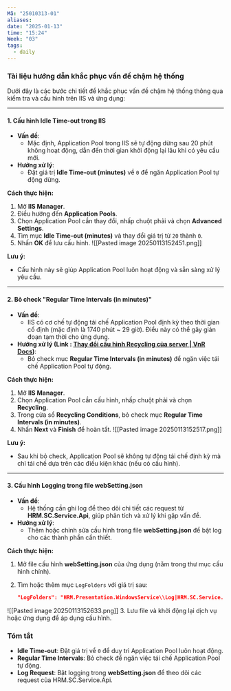 ```yaml
---
Mã: "25010313-01"
aliases: 
date: "2025-01-13"
time: "15:24"
Week: "03"
tags:
  - daily
---
```

### Tài liệu hướng dẫn khắc phục vấn đề chậm hệ thống

Dưới đây là các bước chi tiết để khắc phục vấn đề chậm hệ thống thông qua kiểm tra và cấu hình trên IIS và ứng dụng:

---

#### **1. Cấu hình Idle Time-out trong IIS**

- **Vấn đề**:
    - Mặc định, Application Pool trong IIS sẽ tự động dừng sau 20 phút không hoạt động, dẫn đến thời gian khởi động lại lâu khi có yêu cầu mới.
- **Hướng xử lý**:
    - Đặt giá trị **Idle Time-out (minutes)** về `0` để ngăn Application Pool tự động dừng.

**Cách thực hiện:**

1. Mở **IIS Manager**.
2. Điều hướng đến **Application Pools**.
3. Chọn Application Pool cần thay đổi, nhấp chuột phải và chọn **Advanced Settings**.
4. Tìm mục **Idle Time-out (minutes)** và thay đổi giá trị từ `20` thành `0`.
5. Nhấn **OK** để lưu cấu hình.
![[Pasted image 20250113152451.png]]

**Lưu ý:**

- Cấu hình này sẽ giúp Application Pool luôn hoạt động và sẵn sàng xử lý yêu cầu.

---

#### **2. Bỏ check "Regular Time Intervals (in minutes)"**

- **Vấn đề**:
    - IIS có cơ chế tự động tái chế Application Pool định kỳ theo thời gian cố định (mặc định là 1740 phút ~ 29 giờ). Điều này có thể gây gián đoạn tạm thời cho ứng dụng.
- **Hướng xử lý (Link : [Thay đổi cấu hình Recycling của server | VnR Docs](https://docs.vnresource.net/vi/se-docs/Performance/se-docs))**:
    - Bỏ check mục **Regular Time Intervals (in minutes)** để ngăn việc tái chế Application Pool tự động.

**Cách thực hiện:**

1. Mở **IIS Manager**.
2. Chọn Application Pool cần cấu hình, nhấp chuột phải và chọn **Recycling**.
3. Trong cửa sổ **Recycling Conditions**, bỏ check mục **Regular Time Intervals (in minutes)**.
4. Nhấn **Next** và **Finish** để hoàn tất.
![[Pasted image 20250113152517.png]]

**Lưu ý:**

- Sau khi bỏ check, Application Pool sẽ không tự động tái chế định kỳ mà chỉ tái chế dựa trên các điều kiện khác (nếu có cấu hình).

---

#### **3. Cấu hình Logging trong file webSetting.json**

- **Vấn đề**:
    - Hệ thống cần ghi log để theo dõi chi tiết các request từ **HRM.SC.Service.Api**, giúp phân tích và xử lý khi gặp vấn đề.
- **Hướng xử lý**:
    - Thêm hoặc chỉnh sửa cấu hình trong file **webSetting.json** để bật log cho các thành phần cần thiết.

**Cách thực hiện:**

1. Mở file cấu hình **webSetting.json** của ứng dụng (nằm trong thư mục cấu hình chính).    
2. Tìm hoặc thêm mục `LogFolders` với giá trị sau:
    
    ```json
    "LogFolders": "HRM.Presentation.WindowsService\\Log|HRM.SC.Service.Api\\Log"
    ```
![[Pasted image 20250113152633.png]]
3. Lưu file và khởi động lại dịch vụ hoặc ứng dụng để áp dụng cấu hình.
    

### **Tóm tắt**

- **Idle Time-out**: Đặt giá trị về `0` để duy trì Application Pool luôn hoạt động.
- **Regular Time Intervals**: Bỏ check để ngăn việc tái chế Application Pool tự động.
- **Log Request**: Bật logging trong **webSetting.json** để theo dõi các request của  HRM.SC.Service.Api.

